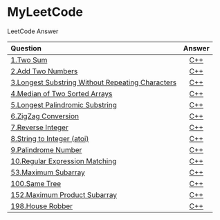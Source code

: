 # MyLeetCode
LeetCode Answer

|Question|Answer|
|:--------------------------------------------|:--------------------------------------------------------:|
|[1.Two Sum](https://leetcode.com/problems/two-sum/)|[C++](https://github.com/yaochengfly/MyLeetCode/blob/master/1.Two%20Sum)|
|[2.Add Two Numbers](https://leetcode.com/problems/add-two-numbers/)|[C++](https://github.com/yaochengfly/MyLeetCode/blob/master/2.Add%20Two%20Numbers)|
|[3.Longest Substring Without Repeating Characters ](https://leetcode.com/problems/longest-substring-without-repeating-characters/)|[C++](https://github.com/yaochengfly/MyLeetCode/blob/master/3.Longest%20Substring%20Without%20Repeating%20Characters)|
|[4.Median of Two Sorted Arrays](https://leetcode.com/problems/median-of-two-sorted-arrays/)|[C++](https://github.com/yaochengfly/MyLeetCode/blob/master/4.Median%20of%20Two%20Sorted%20Arrays)|
|[5.Longest Palindromic Substring ](https://leetcode.com/problems/longest-palindromic-substring/)|[C++](https://github.com/yaochengfly/MyLeetCode/blob/master/5.Longest%20Palindromic%20Substring)|
|[6.ZigZag Conversion](https://leetcode.com/problems/zigzag-conversion/)|[C++](https://github.com/yaochengfly/MyLeetCode/blob/master/6.ZigZag%20Conversion)|
|[7.Reverse Integer](https://leetcode.com/problems/reverse-integer/)|[C++](https://github.com/yaochengfly/MyLeetCode/blob/master/7.Reverse%20Integer)|
|[8.String to Integer (atoi)](https://leetcode.com/problems/string-to-integer-atoi/)|[C++](https://github.com/yaochengfly/MyLeetCode/blob/master/8.String%20to%20Integer%20(atoi))|
|[9.Palindrome Number](https://leetcode.com/problems/palindrome-number/)|[C++](https://github.com/yaochengfly/MyLeetCode/blob/master/9.Palindrome%20Number)|
|[10.Regular Expression Matching ](https://leetcode.com/problems/regular-expression-matching/)|[C++]()|
|[53.Maximum Subarray](https://leetcode.com/problems/maximum-subarray/)|[C++]()|
|[100.Same Tree](https://leetcode.com/problems/same-tree/)|[C++](https://github.com/yaochengfly/MyLeetCode/blob/master/100.Same%20Tree)|
|[152.Maximum Product Subarray]()|[C++]()|
|[198.House Robber](https://leetcode.com/problems/house-robber/)|[C++]()|
